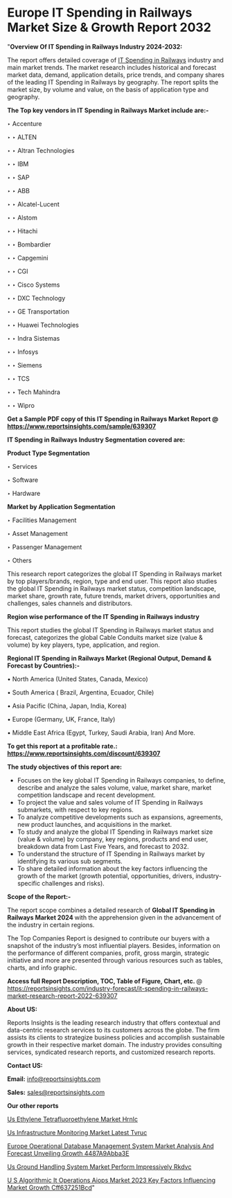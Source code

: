 # Europe IT Spending in Railways Market Size & Growth Report 2032

"<strong>Overview Of IT Spending in Railways Industry 2024-2032:</strong>

The report offers detailed coverage of <a href=https://www.reportsinsights.com/sample/639307>IT Spending in Railways</a> industry and main market trends. The market research includes historical and forecast market data, demand, application details, price trends, and company shares of the leading IT Spending in Railways by geography. The report splits the market size, by volume and value, on the basis of application type and geography.

<strong>The Top key vendors in IT Spending in Railways Market include are:- </strong>

‣ Accenture

‣ 
‣ ALTEN

‣ 
‣ Altran Technologies

‣ 
‣ IBM

‣ 
‣ SAP

‣ 
‣ ABB

‣ 
‣ Alcatel-Lucent

‣ 
‣ Alstom

‣ 
‣ Hitachi

‣ 
‣ Bombardier

‣ 
‣ Capgemini

‣ 
‣ CGI

‣ 
‣ Cisco Systems

‣ 
‣ DXC Technology

‣ 
‣ GE Transportation

‣ 
‣ Huawei Technologies

‣ 
‣ Indra Sistemas

‣ 
‣ Infosys

‣ 
‣ Siemens

‣ 
‣ TCS

‣ 
‣ Tech Mahindra

‣ 
‣ Wipro

<strong>Get a Sample PDF copy of this IT Spending in Railways Market Report </strong><strong>@ <a href=https://www.reportsinsights.com/sample/639307 style=color:#0000ff;>https://www.reportsinsights.com/sample/639307</a> </strong>

<strong>IT Spending in Railways Industry Segmentation covered are:</strong>

<strong>Product Type Segmentation</strong>

‣    Services

‣ Software

‣ Hardware

<strong>Market by Application Segmentation</strong>

‣   Facilities Management

‣ Asset Management

‣ Passenger Management

‣ Others

This research report categorizes the global IT Spending in Railways market by top players/brands, region, type and end user. This report also studies the global IT Spending in Railways market status, competition landscape, market share, growth rate, future trends, market drivers, opportunities and challenges, sales channels and distributors.

<strong>Region wise performance of the IT Spending in Railways industry</strong><strong> </strong>

This report studies the global IT Spending in Railways market status and forecast, categorizes the global Cable Conduits market size (value &amp; volume) by key players, type, application, and region. 

<strong>Regional IT Spending in Railways Market (Regional Output, Demand &amp; Forecast by Countries):-</strong>

• North America (United States, Canada, Mexico)

• South America ( Brazil, Argentina, Ecuador, Chile)

• Asia Pacific (China, Japan, India, Korea)

• Europe (Germany, UK, France, Italy)

• Middle East Africa (Egypt, Turkey, Saudi Arabia, Iran) And More.

<strong>To get this report at a profitable rate.: <a href=https://www.reportsinsights.com/discount/639307 style=color:#0000ff;>https://www.reportsinsights.com/discount/639307</a></strong>

<strong>The study objectives of this report are:</strong>
<ul>
  <li>Focuses on the key global IT Spending in Railways companies, to define, describe and analyze the sales volume, value, market share, market competition landscape and recent development.</li>
  <li>To project the value and sales volume of IT Spending in Railways submarkets, with respect to key regions.</li>
  <li>To analyze competitive developments such as expansions, agreements, new product launches, and acquisitions in the market.</li>
  <li>To study and analyze the global IT Spending in Railways market size (value &amp; volume) by company, key regions, products and end user, breakdown data from Last Five Years, and forecast to 2032.</li>
  <li>To understand the structure of IT Spending in Railways market by identifying its various sub segments.</li>
  <li>To share detailed information about the key factors influencing the growth of the market (growth potential, opportunities, drivers, industry-specific challenges and risks).</li>
</ul>
<strong>Scope of the Report:-</strong><strong> </strong>

The report scope combines a detailed research of <strong>Global IT Spending in Railways Market 2024 </strong>with the apprehension given in the advancement of the industry in certain regions.

The Top Companies Report is designed to contribute our buyers with a snapshot of the industry’s most influential players. Besides, information on the performance of different companies, profit, gross margin, strategic initiative and more are presented through various resources such as tables, charts, and info graphic.

<strong>Access full Report Description, TOC, Table of Figure, Chart, etc. </strong>@   <a href=https://reportsinsights.com/industry-forecast/it-spending-in-railways-market-research-report-2022-639307 style=color:#0000ff;>https://reportsinsights.com/industry-forecast/it-spending-in-railways-market-research-report-2022-639307</a>

<strong>About US:</strong>

Reports Insights is the leading research industry that offers contextual and data-centric research services to its customers across the globe. The firm assists its clients to strategize business policies and accomplish sustainable growth in their respective market domain. The industry provides consulting services, syndicated research reports, and customized research reports.

<strong>Contact US:</strong>

<p class=""""><b>Email:</b> <a href=mailto:info@reportsinsights.com>info@reportsinsights.com</a></p>
<p class=""""><b>Sales:</b> <a href=mailto:sales@reportsinsights.com>sales@reportsinsights.com</a></p>

<strong>Our other reports</strong>

<a href=https://www.linkedin.com/pulse/us-ethylene-tetrafluoroethylene-market-hrnlc/>Us Ethylene Tetrafluoroethylene Market Hrnlc</a>

<a href=https://www.linkedin.com/pulse/us-infrastructure-monitoring-market-latest-tvruc/>Us Infrastructure Monitoring Market Latest Tvruc</a>

<a href=https://medium.com/@a86515711/europe-operational-database-management-system-market-analysis-and-forecast-unveiling-growth-4487a9abba3e>Europe Operational Database Management System Market Analysis And Forecast Unveiling Growth 4487A9Abba3E</a>

<a href=https://www.linkedin.com/pulse/us-ground-handling-system-market-perform-impressively-rkdvc/>Us Ground Handling System Market Perform Impressively Rkdvc</a>

<a href=https://medium.com/@d7298290/u-s-algorithmic-it-operations-aiops-market-2023-key-factors-influencing-market-growth-cff637251bcd>U S Algorithmic It Operations Aiops Market 2023 Key Factors Influencing Market Growth Cff637251Bcd</a>"
